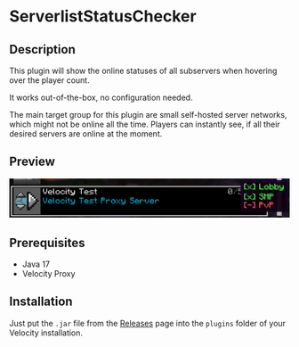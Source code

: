 # ServerlistStatusChecker

## Description

This plugin will show the online statuses of all subservers when hovering over the player count.

It works out-of-the-box, no configuration needed.

The main target group for this plugin are small self-hosted server networks, which might not be online all the time. Players can instantly see, if all their desired servers are online at the moment.

## Preview

![Preview](./preview.png)

## Prerequisites

- Java 17
- Velocity Proxy

## Installation

Just put the `.jar` file from the [Releases](https://github.com/xTheAgentx/ServerlistStatusChecker/releases) page into the `plugins` folder of your Velocity installation.
